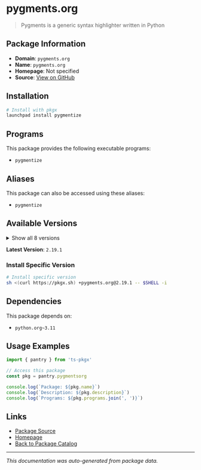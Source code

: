 # pygments.org

> Pygments is a generic syntax highlighter written in Python

## Package Information

- **Domain**: `pygments.org`
- **Name**: `pygments.org`
- **Homepage**: Not specified
- **Source**: [View on GitHub](https://github.com/pkgxdev/pantry/tree/main/projects/pygments.org/package.yml)

## Installation

```bash
# Install with pkgx
launchpad install pygmentize
```

## Programs

This package provides the following executable programs:

- `pygmentize`

## Aliases

This package can also be accessed using these aliases:

- `pygmentize`

## Available Versions

<details>
<summary>Show all 8 versions</summary>

- `2.19.1`, `2.19.0`, `2.18.0`, `2.17.2`, `2.17.1`
- `2.17.0`, `2.15.0`, `2.14.0`

</details>

**Latest Version**: `2.19.1`

### Install Specific Version

```bash
# Install specific version
sh <(curl https://pkgx.sh) +pygments.org@2.19.1 -- $SHELL -i
```

## Dependencies

This package depends on:

- `python.org~3.11`

## Usage Examples

```typescript
import { pantry } from 'ts-pkgx'

// Access this package
const pkg = pantry.pygmentsorg

console.log(`Package: ${pkg.name}`)
console.log(`Description: ${pkg.description}`)
console.log(`Programs: ${pkg.programs.join(', ')}`)
```

## Links

- [Package Source](https://github.com/pkgxdev/pantry/tree/main/projects/pygments.org/package.yml)
- [Homepage](#)
- [Back to Package Catalog](../package-catalog.md)

---

*This documentation was auto-generated from package data.*
